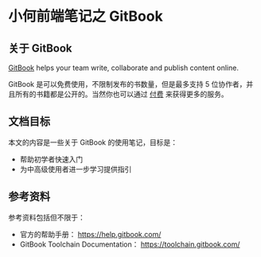 # 小何前端笔记之 GitBook

## 关于 GitBook
[GitBook](https://www.gitbook.com/) helps your team write, collaborate and publish content online.

GitBook 是可以免费使用，不限制发布的书数量，但是最多支持 5 位协作者，并且所有的书籍都是公开的。当然你也可以通过 [付费](https://www.gitbook.com/pricing) 来获得更多的服务。

## 文档目标

本文的内容是一些关于 GitBook 的使用笔记，目标是：

- 帮助初学者快速入门
- 为中高级使用者进一步学习提供指引


## 参考资料

参考资料包括但不限于：

- 官方的帮助手册： https://help.gitbook.com/
- GitBook Toolchain Documentation： https://toolchain.gitbook.com/
